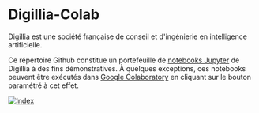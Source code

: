 # Digillia-Colab

[Digillia](https://www.digillia.com) est une société française de conseil et d'ingénierie en intelligence artificielle. 

Ce répertoire Github constitue un portefeuille de [notebooks Jupyter](https://jupyter.org/) de Digillia à des fins démonstratives. À quelques exceptions, ces notebooks peuvent être exécutés dans [Google Colaboratory](https://colab.research.google.com/) en cliquant sur le bouton paramétré à cet effet.

[![Index](https://img.shields.io/badge/Index-blue)](./index.ipynb)